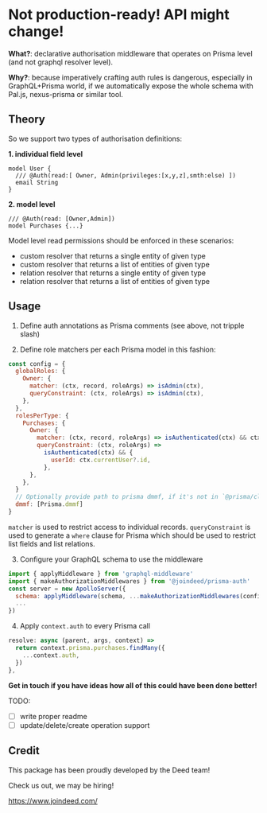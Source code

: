 # Not production-ready! API might change!

**What?**: declarative authorisation middleware that operates on Prisma level (and not graphql resolver level).

**Why?**: because imperatively crafting auth rules is dangerous, especially in GraphQL+Prisma world, if we automatically expose the whole schema with Pal.js, nexus-prisma or similar tool.

## Theory

So we support two types of authorisation definitions:

**1. individual field level**

```
model User {
  /// @Auth(read:[ Owner, Admin(privileges:[x,y,z],smth:else) ])
  email String
}
```

**2. model level**

```
/// @Auth(read: [Owner,Admin])
model Purchases {...}
```

Model level read permissions should be enforced in these scenarios:

- custom resolver that returns a single entity of given type
- custom resolver that returns a list of entities of given type
- relation resolver that returns a single entity of given type
- relation resolver that returns a list of entities of given type

## Usage

1. Define auth annotations as Prisma comments (see above, not tripple slash)

2. Define role matchers per each Prisma model in this fashion:

```js
const config = {
  globalRoles: {
    Owner: {
      matcher: (ctx, record, roleArgs) => isAdmin(ctx),
      queryConstraint: (ctx, roleArgs) => isAdmin(ctx),
    },
  },
  rolesPerType: {
    Purchases: {
      Owner: {
        matcher: (ctx, record, roleArgs) => isAuthenticated(ctx) && ctx.currentUser?.id === record?.[roleArgs.userField],
        queryConstraint: (ctx, roleArgs) =>
          isAuthenticated(ctx) && {
            userId: ctx.currentUser?.id,
          },
      },
    },
  }
  // Optionally provide path to prisma dmmf, if it's not in `@prisma/client`
  dmmf: [Prisma.dmmf]
}
```

`matcher` is used to restrict access to individual records.
`queryConstraint` is used to generate a `where` clause for Prisma which should be used to restrict list fields and list relations.

3. Configure your GraphQL schema to use the middleware

```js
import { applyMiddleware } from 'graphql-middleware'
import { makeAuthorizationMiddlewares } from '@joindeed/prisma-auth'
const server = new ApolloServer({
  schema: applyMiddleware(schema, ...makeAuthorizationMiddlewares(config)),
  ...
})

```

4. Apply `context.auth` to every Prisma call

```js
resolve: async (parent, args, context) =>
  return context.prisma.purchases.findMany({
    ...context.auth,
  })
},
```

**Get in touch if you have ideas how all of this could have been done better!**

TODO:

- [ ] write proper readme
- [ ] update/delete/create operation support

## Credit

This package has been proudly developed by the Deed team!

Check us out, we may be hiring!

https://www.joindeed.com/
